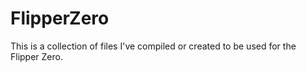 # FlipperZero

This is a collection of files I've compiled or created to be used for the Flipper Zero.